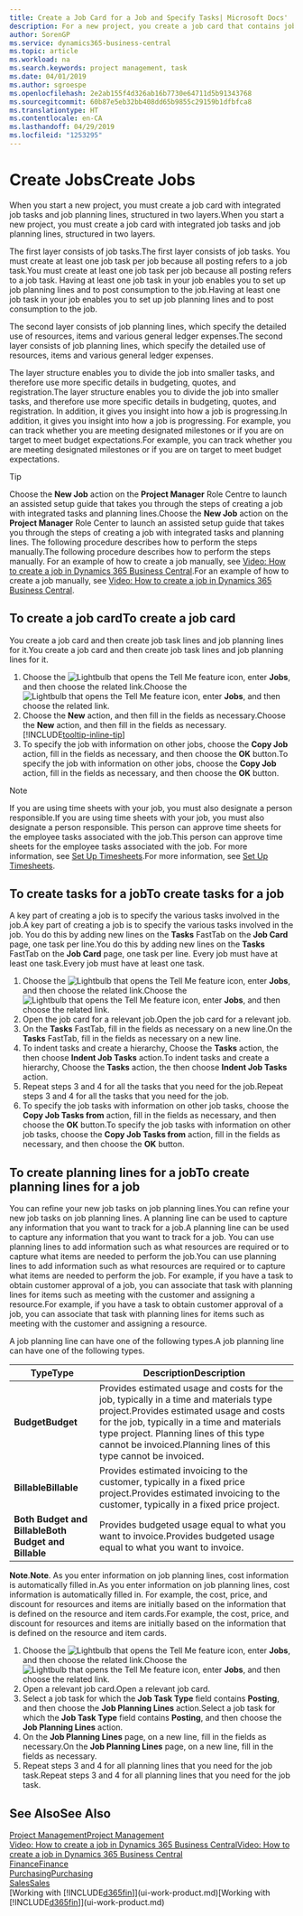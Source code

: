 ```yaml
---
title: Create a Job Card for a Job and Specify Tasks| Microsoft Docs'
description: For a new project, you create a job card that contains job tasks and planning lines, to help you manage progress and budgets.
author: SorenGP
ms.service: dynamics365-business-central
ms.topic: article
ms.workload: na
ms.search.keywords: project management, task
ms.date: 04/01/2019
ms.author: sgroespe
ms.openlocfilehash: 2e2ab155f4d326ab16b7730e64711d5b91343768
ms.sourcegitcommit: 60b87e5eb32bb408dd65b9855c29159b1dfbfca8
ms.translationtype: HT
ms.contentlocale: en-CA
ms.lasthandoff: 04/29/2019
ms.locfileid: "1253295"
---
```

# <a name="create-jobs"></a><span data-ttu-id="9e1ee-103">Create Jobs</span><span class="sxs-lookup"><span data-stu-id="9e1ee-103">Create Jobs</span></span>
<span data-ttu-id="9e1ee-104">When you start a new project, you must create a job card with integrated job tasks and job planning lines, structured in two layers.</span><span class="sxs-lookup"><span data-stu-id="9e1ee-104">When you start a new project, you must create a job card with integrated job tasks and job planning lines, structured in two layers.</span></span>  

<span data-ttu-id="9e1ee-105">The first layer consists of job tasks.</span><span class="sxs-lookup"><span data-stu-id="9e1ee-105">The first layer consists of job tasks.</span></span> <span data-ttu-id="9e1ee-106">You must create at least one job task per job because all posting refers to a job task.</span><span class="sxs-lookup"><span data-stu-id="9e1ee-106">You must create at least one job task per job because all posting refers to a job task.</span></span> <span data-ttu-id="9e1ee-107">Having at least one job task in your job enables you to set up job planning lines and to post consumption to the job.</span><span class="sxs-lookup"><span data-stu-id="9e1ee-107">Having at least one job task in your job enables you to set up job planning lines and to post consumption to the job.</span></span>

<span data-ttu-id="9e1ee-108">The second layer consists of job planning lines, which specify the detailed use of resources, items and various general ledger expenses.</span><span class="sxs-lookup"><span data-stu-id="9e1ee-108">The second layer consists of job planning lines, which specify the detailed use of resources, items and various general ledger expenses.</span></span>

<span data-ttu-id="9e1ee-109">The layer structure enables you to divide the job into smaller tasks, and therefore use more specific details in budgeting, quotes, and registration.</span><span class="sxs-lookup"><span data-stu-id="9e1ee-109">The layer structure enables you to divide the job into smaller tasks, and therefore use more specific details in budgeting, quotes, and registration.</span></span> <span data-ttu-id="9e1ee-110">In addition, it gives you insight into how a job is progressing.</span><span class="sxs-lookup"><span data-stu-id="9e1ee-110">In addition, it gives you insight into how a job is progressing.</span></span> <span data-ttu-id="9e1ee-111">For example, you can track whether you are meeting designated milestones or if you are on target to meet budget expectations.</span><span class="sxs-lookup"><span data-stu-id="9e1ee-111">For example, you can track whether you are meeting designated milestones or if you are on target to meet budget expectations.</span></span>

> [!TIP]
> <span data-ttu-id="9e1ee-112">Choose the **New Job** action on the **Project Manager** Role Centre to launch an assisted setup guide that takes you through the steps of creating a job with integrated tasks and planning lines.</span><span class="sxs-lookup"><span data-stu-id="9e1ee-112">Choose the **New Job** action on the **Project Manager** Role Center to launch an assisted setup guide that takes you through the steps of creating a job with integrated tasks and planning lines.</span></span> <span data-ttu-id="9e1ee-113">The following procedure describes how to perform the steps manually.</span><span class="sxs-lookup"><span data-stu-id="9e1ee-113">The following procedure describes how to perform the steps manually.</span></span> <span data-ttu-id="9e1ee-114">For an example of how to create a job manually, see [Video: How to create a job in Dynamics 365 Business Central](https://www.youtube.com/watch?v=VqaPWr7BWmw).</span><span class="sxs-lookup"><span data-stu-id="9e1ee-114">For an example of how to create a job manually, see [Video: How to create a job in Dynamics 365 Business Central](https://www.youtube.com/watch?v=VqaPWr7BWmw).</span></span>

## <a name="to-create-a-job-card"></a><span data-ttu-id="9e1ee-115">To create a job card</span><span class="sxs-lookup"><span data-stu-id="9e1ee-115">To create a job card</span></span>
<span data-ttu-id="9e1ee-116">You create a job card and then create job task lines and job planning lines for it.</span><span class="sxs-lookup"><span data-stu-id="9e1ee-116">You create a job card and then create job task lines and job planning lines for it.</span></span>

1. <span data-ttu-id="9e1ee-117">Choose the ![Lightbulb that opens the Tell Me feature](media/ui-search/search_small.png "Tell me what you want to do") icon, enter **Jobs**, and then choose the related link.</span><span class="sxs-lookup"><span data-stu-id="9e1ee-117">Choose the ![Lightbulb that opens the Tell Me feature](media/ui-search/search_small.png "Tell me what you want to do") icon, enter **Jobs**, and then choose the related link.</span></span>  
2. <span data-ttu-id="9e1ee-118">Choose the **New** action, and then fill in the fields as necessary.</span><span class="sxs-lookup"><span data-stu-id="9e1ee-118">Choose the **New** action, and then fill in the fields as necessary.</span></span> [!INCLUDE[tooltip-inline-tip](includes/tooltip-inline-tip_md.md)]
3. <span data-ttu-id="9e1ee-119">To specify the job with information on other jobs, choose the **Copy Job** action, fill in the fields as necessary, and then choose the **OK** button.</span><span class="sxs-lookup"><span data-stu-id="9e1ee-119">To specify the job with information on other jobs, choose the **Copy Job** action, fill in the fields as necessary, and then choose the **OK** button.</span></span>

> [!NOTE]  
>   <span data-ttu-id="9e1ee-120">If you are using time sheets with your job, you must also designate a person responsible.</span><span class="sxs-lookup"><span data-stu-id="9e1ee-120">If you are using time sheets with your job, you must also designate a person responsible.</span></span> <span data-ttu-id="9e1ee-121">This person can approve time sheets for the employee tasks associated with the job.</span><span class="sxs-lookup"><span data-stu-id="9e1ee-121">This person can approve time sheets for the employee tasks associated with the job.</span></span> <span data-ttu-id="9e1ee-122">For more information, see [Set Up Timesheets](projects-how-setup-time-sheets.md).</span><span class="sxs-lookup"><span data-stu-id="9e1ee-122">For more information, see [Set Up Timesheets](projects-how-setup-time-sheets.md).</span></span>

## <a name="to-create-tasks-for-a-job"></a><span data-ttu-id="9e1ee-123">To create tasks for a job</span><span class="sxs-lookup"><span data-stu-id="9e1ee-123">To create tasks for a job</span></span>
<span data-ttu-id="9e1ee-124">A key part of creating a job is to specify the various tasks involved in the job.</span><span class="sxs-lookup"><span data-stu-id="9e1ee-124">A key part of creating a job is to specify the various tasks involved in the job.</span></span> <span data-ttu-id="9e1ee-125">You do this by adding new lines on the **Tasks** FastTab on the **Job Card** page, one task per line.</span><span class="sxs-lookup"><span data-stu-id="9e1ee-125">You do this by adding new lines on the **Tasks** FastTab on the **Job Card** page, one task per line.</span></span> <span data-ttu-id="9e1ee-126">Every job must have at least one task.</span><span class="sxs-lookup"><span data-stu-id="9e1ee-126">Every job must have at least one task.</span></span>

1. <span data-ttu-id="9e1ee-127">Choose the ![Lightbulb that opens the Tell Me feature](media/ui-search/search_small.png "Tell me what you want to do") icon, enter **Jobs**, and then choose the related link.</span><span class="sxs-lookup"><span data-stu-id="9e1ee-127">Choose the ![Lightbulb that opens the Tell Me feature](media/ui-search/search_small.png "Tell me what you want to do") icon, enter **Jobs**, and then choose the related link.</span></span>
2. <span data-ttu-id="9e1ee-128">Open the job card for a relevant job.</span><span class="sxs-lookup"><span data-stu-id="9e1ee-128">Open the job card for a relevant job.</span></span>
3. <span data-ttu-id="9e1ee-129">On the **Tasks** FastTab, fill in the fields as necessary on a new line.</span><span class="sxs-lookup"><span data-stu-id="9e1ee-129">On the **Tasks** FastTab, fill in the fields as necessary on a new line.</span></span>
4. <span data-ttu-id="9e1ee-130">To indent tasks and create a hierarchy, Choose the **Tasks** action, the then choose **Indent Job Tasks** action.</span><span class="sxs-lookup"><span data-stu-id="9e1ee-130">To indent tasks and create a hierarchy, Choose the **Tasks** action, the then choose **Indent Job Tasks** action.</span></span>
5. <span data-ttu-id="9e1ee-131">Repeat steps 3 and 4 for all the tasks that you need for the job.</span><span class="sxs-lookup"><span data-stu-id="9e1ee-131">Repeat steps 3 and 4 for all the tasks that you need for the job.</span></span>
6. <span data-ttu-id="9e1ee-132">To specify the job tasks with information on other job tasks, choose the **Copy Job Tasks from** action, fill in the fields as necessary, and then choose the **OK** button.</span><span class="sxs-lookup"><span data-stu-id="9e1ee-132">To specify the job tasks with information on other job tasks, choose the **Copy Job Tasks from** action, fill in the fields as necessary, and then choose the **OK** button.</span></span>

## <a name="to-create-planning-lines-for-a-job"></a><span data-ttu-id="9e1ee-133">To create planning lines for a job</span><span class="sxs-lookup"><span data-stu-id="9e1ee-133">To create planning lines for a job</span></span>
<span data-ttu-id="9e1ee-134">You can refine your new job tasks on job planning lines.</span><span class="sxs-lookup"><span data-stu-id="9e1ee-134">You can refine your new job tasks on job planning lines.</span></span> <span data-ttu-id="9e1ee-135">A planning line can be used to capture any information that you want to track for a job.</span><span class="sxs-lookup"><span data-stu-id="9e1ee-135">A planning line can be used to capture any information that you want to track for a job.</span></span> <span data-ttu-id="9e1ee-136">You can use planning lines to add information such as what resources are required or to capture what items are needed to perform the job.</span><span class="sxs-lookup"><span data-stu-id="9e1ee-136">You can use planning lines to add information such as what resources are required or to capture what items are needed to perform the job.</span></span> <span data-ttu-id="9e1ee-137">For example, if you have a task to obtain customer approval of a job, you can associate that task with planning lines for items such as meeting with the customer and assigning a resource.</span><span class="sxs-lookup"><span data-stu-id="9e1ee-137">For example, if you have a task to obtain customer approval of a job, you can associate that task with planning lines for items such as meeting with the customer and assigning a resource.</span></span>  

<span data-ttu-id="9e1ee-138">A job planning line can have one of the following types.</span><span class="sxs-lookup"><span data-stu-id="9e1ee-138">A job planning line can have one of the following types.</span></span>  

| <span data-ttu-id="9e1ee-139">Type</span><span class="sxs-lookup"><span data-stu-id="9e1ee-139">Type</span></span> | <span data-ttu-id="9e1ee-140">Description</span><span class="sxs-lookup"><span data-stu-id="9e1ee-140">Description</span></span> |
| --- | --- |
| <span data-ttu-id="9e1ee-141">**Budget**</span><span class="sxs-lookup"><span data-stu-id="9e1ee-141">**Budget**</span></span> |<span data-ttu-id="9e1ee-142">Provides estimated usage and costs for the job, typically in a time and materials type project.</span><span class="sxs-lookup"><span data-stu-id="9e1ee-142">Provides estimated usage and costs for the job, typically in a time and materials type project.</span></span> <span data-ttu-id="9e1ee-143">Planning lines of this type cannot be invoiced.</span><span class="sxs-lookup"><span data-stu-id="9e1ee-143">Planning lines of this type cannot be invoiced.</span></span> |
| <span data-ttu-id="9e1ee-144">**Billable**</span><span class="sxs-lookup"><span data-stu-id="9e1ee-144">**Billable**</span></span> |<span data-ttu-id="9e1ee-145">Provides estimated invoicing to the customer, typically in a fixed price project.</span><span class="sxs-lookup"><span data-stu-id="9e1ee-145">Provides estimated invoicing to the customer, typically in a fixed price project.</span></span> |
| <span data-ttu-id="9e1ee-146">**Both Budget and Billable**</span><span class="sxs-lookup"><span data-stu-id="9e1ee-146">**Both Budget and Billable**</span></span> |<span data-ttu-id="9e1ee-147">Provides budgeted usage equal to what you want to invoice.</span><span class="sxs-lookup"><span data-stu-id="9e1ee-147">Provides budgeted usage equal to what you want to invoice.</span></span> |

<span data-ttu-id="9e1ee-148">**Note**.</span><span class="sxs-lookup"><span data-stu-id="9e1ee-148">**Note**.</span></span> <span data-ttu-id="9e1ee-149">As you enter information on job planning lines, cost information is automatically filled in.</span><span class="sxs-lookup"><span data-stu-id="9e1ee-149">As you enter information on job planning lines, cost information is automatically filled in.</span></span> <span data-ttu-id="9e1ee-150">For example, the cost, price, and discount for resources and items are initially based on the information that is defined on the resource and item cards.</span><span class="sxs-lookup"><span data-stu-id="9e1ee-150">For example, the cost, price, and discount for resources and items are initially based on the information that is defined on the resource and item cards.</span></span>

1. <span data-ttu-id="9e1ee-151">Choose the ![Lightbulb that opens the Tell Me feature](media/ui-search/search_small.png "Tell me what you want to do") icon, enter **Jobs**, and then choose the related link.</span><span class="sxs-lookup"><span data-stu-id="9e1ee-151">Choose the ![Lightbulb that opens the Tell Me feature](media/ui-search/search_small.png "Tell me what you want to do") icon, enter **Jobs**, and then choose the related link.</span></span>
2. <span data-ttu-id="9e1ee-152">Open a relevant job card.</span><span class="sxs-lookup"><span data-stu-id="9e1ee-152">Open a relevant job card.</span></span>
3. <span data-ttu-id="9e1ee-153">Select a job task for which the **Job Task Type** field contains **Posting**, and then choose the **Job Planning Lines** action.</span><span class="sxs-lookup"><span data-stu-id="9e1ee-153">Select a job task for which the **Job Task Type** field contains **Posting**, and then choose the **Job Planning Lines** action.</span></span>  
4. <span data-ttu-id="9e1ee-154">On the **Job Planning Lines** page, on a new line, fill in the fields as necessary.</span><span class="sxs-lookup"><span data-stu-id="9e1ee-154">On the **Job Planning Lines** page, on a new line, fill in the fields as necessary.</span></span>
5. <span data-ttu-id="9e1ee-155">Repeat steps 3 and 4 for all planning lines that you need for the job task.</span><span class="sxs-lookup"><span data-stu-id="9e1ee-155">Repeat steps 3 and 4 for all planning lines that you need for the job task.</span></span>

## <a name="see-also"></a><span data-ttu-id="9e1ee-156">See Also</span><span class="sxs-lookup"><span data-stu-id="9e1ee-156">See Also</span></span>

[<span data-ttu-id="9e1ee-157">Project Management</span><span class="sxs-lookup"><span data-stu-id="9e1ee-157">Project Management</span></span>](projects-manage-projects.md)  
[<span data-ttu-id="9e1ee-158">Video: How to create a job in Dynamics 365 Business Central</span><span class="sxs-lookup"><span data-stu-id="9e1ee-158">Video: How to create a job in Dynamics 365 Business Central</span></span>](https://www.youtube.com/watch?v=VqaPWr7BWmw)  
[<span data-ttu-id="9e1ee-159">Finance</span><span class="sxs-lookup"><span data-stu-id="9e1ee-159">Finance</span></span>](finance.md)  
[<span data-ttu-id="9e1ee-160">Purchasing</span><span class="sxs-lookup"><span data-stu-id="9e1ee-160">Purchasing</span></span>](purchasing-manage-purchasing.md)  
[<span data-ttu-id="9e1ee-161">Sales</span><span class="sxs-lookup"><span data-stu-id="9e1ee-161">Sales</span></span>](sales-manage-sales.md)  
<span data-ttu-id="9e1ee-162">[Working with [!INCLUDE[d365fin](includes/d365fin_md.md)]](ui-work-product.md)</span><span class="sxs-lookup"><span data-stu-id="9e1ee-162">[Working with [!INCLUDE[d365fin](includes/d365fin_md.md)]](ui-work-product.md)</span></span>  
